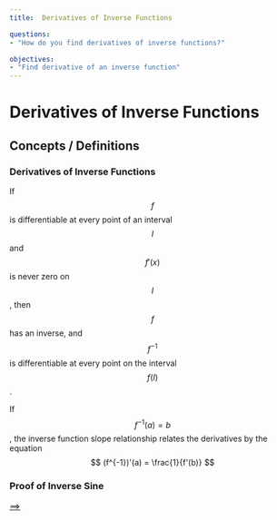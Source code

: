 ```yaml
---
title:  Derivatives of Inverse Functions

questions:
- "How do you find derivatives of inverse functions?"

objectives:
- "Find derivative of an inverse function"
---
```


# Derivatives of Inverse Functions


## Concepts / Definitions

### Derivatives of Inverse Functions
If $$f$$ is differentiable at every point of an interval $$I$$ and $$f'(x)$$ is never zero on $$I$$, then $$f$$ has an inverse, and $$f^{-1}$$ is differentiable at every point on the interval $$f(I)$$.<br>

If $$f^{-1}(a) = b$$, the inverse function slope relationship relates the derivatives by the equation 
$$
(f^{-1})'(a) = \frac{1}{f'(b)}
$$

### Proof of Inverse Sine

[==>](058-derivatives-of-exponential-and-logarithmic-functions.md)
